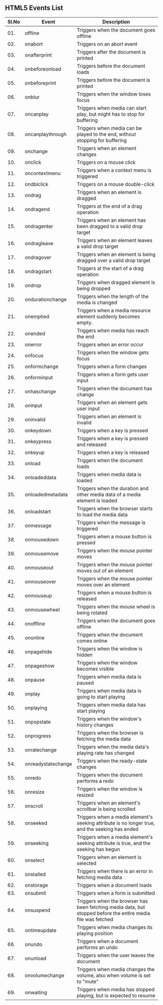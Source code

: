 ## HTML5 Events List

|Sl.No|Event                |Description                                         |
|-----|---------------------|----------------------------------------------------|
| 01. |offline				|Triggers when the document goes offline|
| 02. |onabort				|Triggers on an abort event|
| 03. |onafterprint		|Triggers after the document is printed|
| 04. |onbeforeonload		|Triggers before the document loads|
| 05. |onbeforeprint		|Triggers before the document is printed|
| 06. |onblur				|Triggers when the window loses focus|
| 07. |oncanplay			|Triggers when media can start play, but might has to stop for buffering|
| 08. |oncanplaythrough	|Triggers when media can be played to the end, without stopping for buffering|
| 09. |onchange			|Triggers when an element changes|
| 10. |onclick				|Triggers on a mouse click|
| 11. |oncontextmenu		|Triggers when a context menu is triggered|
| 12. |ondblclick			|Triggers on a mouse double-click|
| 13. |ondrag				|Triggers when an element is dragged|
| 14. |ondragend			|Triggers at the end of a drag operation|
| 15. |ondragenter			|Triggers when an element has been dragged to a valid drop target|
| 16. |ondragleave			|Triggers when an element leaves a valid drop target|
| 17. |ondragover			|Triggers when an element is being dragged over a valid drop target|
| 18. |ondragstart			|Triggers at the start of a drag operation|
| 19. |ondrop				|Triggers when dragged element is being dropped|
| 20. |ondurationchange	|Triggers when the length of the media is changed|
| 21. |onemptied			|Triggers when a media resource element suddenly becomes empty.|
| 22. |onended				|Triggers when media has reach the end|
| 23. |onerror				|Triggers when an error occur|
| 24. |onfocus				|Triggers when the window gets focus|
| 25. |onformchange		|Triggers when a form changes|
| 26. |onforminput			|Triggers when a form gets user input|
| 27. |onhaschange			|Triggers when the document has change|
| 28. |oninput				|Triggers when an element gets user input|
| 29. |oninvalid			|Triggers when an element is invalid|
| 30. |onkeydown			|Triggers when a key is pressed|
| 31. |onkeypress			|Triggers when a key is pressed and released|
| 32. |onkeyup				|Triggers when a key is released|
| 33. |onload				|Triggers when the document loads|
| 34. |onloadeddata		|Triggers when media data is loaded|
| 35. |onloadedmetadata	|Triggers when the duration and other media data of a media element is loaded|
| 36. |onloadstart			|Triggers when the browser starts to load the media data|
| 37. |onmessage			|Triggers when the message is triggered|
| 38. |onmousedown			|Triggers when a mouse button is pressed|
| 39. |onmousemove			|Triggers when the mouse pointer moves|
| 40. |onmouseout			|Triggers when the mouse pointer moves out of an element|
| 41. |onmouseover			|Triggers when the mouse pointer moves over an element|
| 42. |onmouseup			|Triggers when a mouse button is released|
| 43. |onmousewheel		|Triggers when the mouse wheel is being rotated|
| 44. |onoffline			|Triggers when the document goes offline|
| 45. |ononline			|Triggers when the document comes online|
| 46. |onpagehide			|Triggers when the window is hidden|
| 47. |onpageshow			|Triggers when the window becomes visible|
| 48. |onpause				|Triggers when media data is paused|
| 49. |onplay				|Triggers when media data is going to start playing|
| 50. |onplaying			|Triggers when media data has start playing|
| 51. |onpopstate			|Triggers when the window's history changes|
| 52. |onprogress			|Triggers when the browser is fetching the media data|
| 53. |onratechange		|Triggers when the media data's playing rate has changed|
| 54. |onreadystatechange	|Triggers when the ready-state changes|
| 55. |onredo				|Triggers when the document performs a redo|
| 56. |onresize			|Triggers when the window is resized|
| 57. |onscroll			|Triggers when an element's scrollbar is being scrolled|
| 58. |onseeked			|Triggers when a media element's seeking attribute is no longer true, and the seeking has ended|
| 59. |onseeking			|Triggers when a media element's seeking attribute is true, and the seeking has begun|
| 60. |onselect			|Triggers when an element is selected|
| 61. |onstalled			|Triggers when there is an error in fetching media data|
| 62. |onstorage			|Triggers when a document loads|
| 63. |onsubmit			|Triggers when a form is submitted|
| 64. |onsuspend			|Triggers when the browser has been fetching media data, but stopped before the entire media file was fetched|
| 65. |ontimeupdate		|Triggers when media changes its playing position|
| 66. |onundo				|Triggers when a document performs an undo|
| 67. |onunload			|Triggers when the user leaves the document|
| 68. |onvolumechange		|Triggers when media changes the volume, also when volume is set to "mute"|
| 69. |onwaiting			|Triggers when media has stopped playing, but is expected to resume|